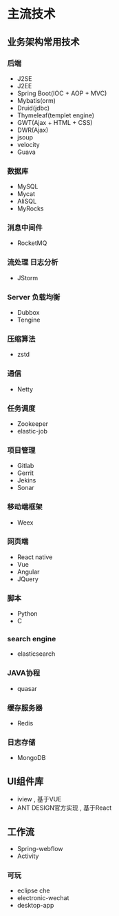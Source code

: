 # 主流技术
## 业务架构常用技术
### 后端
- J2SE
- J2EE
- Spring Boot(IOC + AOP + MVC)
- Mybatis(orm)
- Druid(jdbc)
- Thymeleaf(templet engine)
- GWT(Ajax + HTML + CSS)
- DWR(Ajax)
- jsoup
- velocity
- Guava

### 数据库
- MySQL
- Mycat
- AliSQL
- MyRocks

### 消息中间件
- RocketMQ

### 流处理 日志分析
- JStorm

### Server 负载均衡
- Dubbox
- Tengine

### 压缩算法
- zstd

### 通信
- Netty

### 任务调度
- Zookeeper
- elastic-job

### 项目管理
- Gitlab
- Gerrit
- Jekins
- Sonar

### 移动端框架
- Weex

### 网页端
- React native
- Vue
- Angular
- JQuery

### 脚本
- Python
- C

### search engine
- elasticsearch

### JAVA协程
- quasar

### 缓存服务器
- Redis

### 日志存储
- MongoDB

## UI组件库
- iview  ,  基于VUE
- ANT DESIGN官方实现 , 基于React

## 工作流
- Spring-webflow
- Activity

### 可玩
- eclipse che
- electronic-wechat
- desktop-app
